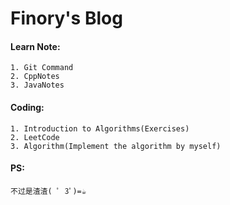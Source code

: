 # Finory's Blog  #
#### Learn Note:  
    1. Git Command  
    2. CppNotes
    3. JavaNotes
#### Coding:  
    1. Introduction to Algorithms(Exercises)
    2. LeetCode 
    3. Algorithm(Implement the algorithm by myself)
#### PS:  
    不过是渣渣( ﾟ 3ﾟ)=☕

